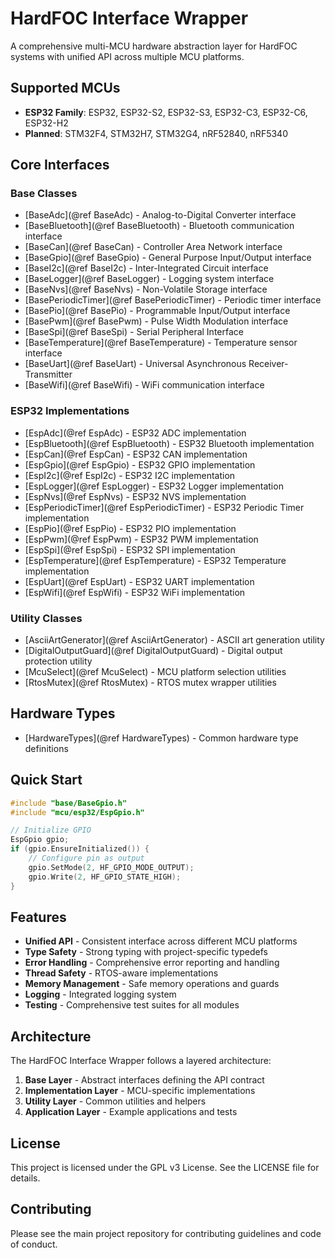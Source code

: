 # HardFOC Interface Wrapper

A comprehensive multi-MCU hardware abstraction layer for HardFOC systems with unified API across multiple MCU platforms.

## Supported MCUs

- **ESP32 Family**: ESP32, ESP32-S2, ESP32-S3, ESP32-C3, ESP32-C6, ESP32-H2
- **Planned**: STM32F4, STM32H7, STM32G4, nRF52840, nRF5340

## Core Interfaces

### Base Classes
- [BaseAdc](@ref BaseAdc) - Analog-to-Digital Converter interface
- [BaseBluetooth](@ref BaseBluetooth) - Bluetooth communication interface
- [BaseCan](@ref BaseCan) - Controller Area Network interface
- [BaseGpio](@ref BaseGpio) - General Purpose Input/Output interface
- [BaseI2c](@ref BaseI2c) - Inter-Integrated Circuit interface
- [BaseLogger](@ref BaseLogger) - Logging system interface
- [BaseNvs](@ref BaseNvs) - Non-Volatile Storage interface
- [BasePeriodicTimer](@ref BasePeriodicTimer) - Periodic timer interface
- [BasePio](@ref BasePio) - Programmable Input/Output interface
- [BasePwm](@ref BasePwm) - Pulse Width Modulation interface
- [BaseSpi](@ref BaseSpi) - Serial Peripheral Interface
- [BaseTemperature](@ref BaseTemperature) - Temperature sensor interface
- [BaseUart](@ref BaseUart) - Universal Asynchronous Receiver-Transmitter
- [BaseWifi](@ref BaseWifi) - WiFi communication interface

### ESP32 Implementations
- [EspAdc](@ref EspAdc) - ESP32 ADC implementation
- [EspBluetooth](@ref EspBluetooth) - ESP32 Bluetooth implementation
- [EspCan](@ref EspCan) - ESP32 CAN implementation
- [EspGpio](@ref EspGpio) - ESP32 GPIO implementation
- [EspI2c](@ref EspI2c) - ESP32 I2C implementation
- [EspLogger](@ref EspLogger) - ESP32 Logger implementation
- [EspNvs](@ref EspNvs) - ESP32 NVS implementation
- [EspPeriodicTimer](@ref EspPeriodicTimer) - ESP32 Periodic Timer implementation
- [EspPio](@ref EspPio) - ESP32 PIO implementation
- [EspPwm](@ref EspPwm) - ESP32 PWM implementation
- [EspSpi](@ref EspSpi) - ESP32 SPI implementation
- [EspTemperature](@ref EspTemperature) - ESP32 Temperature implementation
- [EspUart](@ref EspUart) - ESP32 UART implementation
- [EspWifi](@ref EspWifi) - ESP32 WiFi implementation

### Utility Classes
- [AsciiArtGenerator](@ref AsciiArtGenerator) - ASCII art generation utility
- [DigitalOutputGuard](@ref DigitalOutputGuard) - Digital output protection utility
- [McuSelect](@ref McuSelect) - MCU platform selection utilities
- [RtosMutex](@ref RtosMutex) - RTOS mutex wrapper utilities

## Hardware Types

- [HardwareTypes](@ref HardwareTypes) - Common hardware type definitions

## Quick Start

```cpp
#include "base/BaseGpio.h"
#include "mcu/esp32/EspGpio.h"

// Initialize GPIO
EspGpio gpio;
if (gpio.EnsureInitialized()) {
    // Configure pin as output
    gpio.SetMode(2, HF_GPIO_MODE_OUTPUT);
    gpio.Write(2, HF_GPIO_STATE_HIGH);
}
```

## Features

- **Unified API** - Consistent interface across different MCU platforms
- **Type Safety** - Strong typing with project-specific typedefs
- **Error Handling** - Comprehensive error reporting and handling
- **Thread Safety** - RTOS-aware implementations
- **Memory Management** - Safe memory operations and guards
- **Logging** - Integrated logging system
- **Testing** - Comprehensive test suites for all modules

## Architecture

The HardFOC Interface Wrapper follows a layered architecture:

1. **Base Layer** - Abstract interfaces defining the API contract
2. **Implementation Layer** - MCU-specific implementations
3. **Utility Layer** - Common utilities and helpers
4. **Application Layer** - Example applications and tests

## License

This project is licensed under the GPL v3 License. See the LICENSE file for details.

## Contributing

Please see the main project repository for contributing guidelines and code of conduct.
